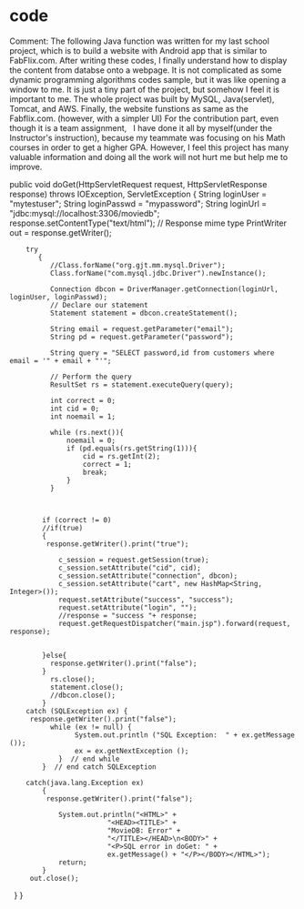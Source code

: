 # code

Comment: The following Java function was written for my last school project, which is to build a website with Android app that is similar to FabFlix.com. After writing these codes, I finally understand how to display the content from databse onto a webpage. It is not complicated as some dynamic programming algorithms codes sample, but it was like opening a window to me. It is just a tiny part of the project, but somehow I feel it is important to me. The whole project was built by MySQL, Java(servlet), Tomcat, and AWS. Finally, the website funstions as same as the Fabflix.com. (however, with a simpler UI) For the contribution part, even though it is a team assignment,   I have done it all by myself(under the Instructor's instruction), because my teammate was focusing on his Math courses in order to get a higher GPA. However, I feel this project has many valuable information and doing all the work will not hurt me but help me to improve. 



public void doGet(HttpServletRequest request, HttpServletResponse response)
        throws IOException, ServletException
    {
        String loginUser = "mytestuser";
        String loginPasswd = "mypassword";
        String loginUrl = "jdbc:mysql://localhost:3306/moviedb";
        response.setContentType("text/html");    // Response mime type
        PrintWriter out = response.getWriter();
        
        try
           {
              //Class.forName("org.gjt.mm.mysql.Driver");
              Class.forName("com.mysql.jdbc.Driver").newInstance();

              Connection dbcon = DriverManager.getConnection(loginUrl, loginUser, loginPasswd);
              // Declare our statement
              Statement statement = dbcon.createStatement();

              String email = request.getParameter("email");
              String pd = request.getParameter("password");
	      
              String query = "SELECT password,id from customers where email = '" + email + "'";

              // Perform the query
              ResultSet rs = statement.executeQuery(query);
              
              int correct = 0;
              int cid = 0;
              int noemail = 1;
              
              while (rs.next()){
            	  noemail = 0;
                  if (pd.equals(rs.getString(1))){
                	  cid = rs.getInt(2);
                      correct = 1;
                      break;
                  }
              }
              
            
             
      		if (correct != 0)
    		//if(true)
            {    
   			 response.getWriter().print("true");

    			c_session = request.getSession(true);
    			c_session.setAttribute("cid", cid);
    			c_session.setAttribute("connection", dbcon);
    			c_session.setAttribute("cart", new HashMap<String, Integer>());
    			request.setAttribute("success", "success");
    			request.setAttribute("login", "");
    			//response = "success "+ response;
    			request.getRequestDispatcher("main.jsp").forward(request, response);
    			
    			
    		}else{
       		  response.getWriter().print("false");
    		}
              rs.close();
              statement.close();
              //dbcon.close();
            }
        catch (SQLException ex) {
   		 response.getWriter().print("false");
              while (ex != null) {
                    System.out.println ("SQL Exception:  " + ex.getMessage ());
                    ex = ex.getNextException ();
                }  // end while
            }  // end catch SQLException

        catch(java.lang.Exception ex)
            {
			 response.getWriter().print("false");

                System.out.println("<HTML>" +
                            "<HEAD><TITLE>" +
                            "MovieDB: Error" +
                            "</TITLE></HEAD>\n<BODY>" +
                            "<P>SQL error in doGet: " +
                            ex.getMessage() + "</P></BODY></HTML>");
                return;
            }
         out.close();
    }
}
